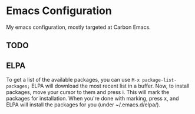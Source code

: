 # Emacs Configuration

My emacs configuration, mostly targeted at Carbon Emacs.

## TODO

## ELPA

To get a list of the available packages, you can use `M-x package-list-packages;` ELPA will download the most recent list in a buffer. Now, to install packages, move your cursor to them and press i. This will mark the packages for installation. When you're done with marking, press x, and ELPA will install the packages for you (under ~/.emacs.d/elpa/).

